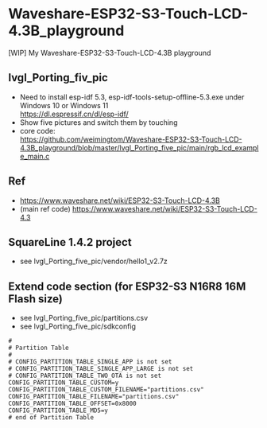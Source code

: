# Waveshare-ESP32-S3-Touch-LCD-4.3B_playground
[WIP] My Waveshare-ESP32-S3-Touch-LCD-4.3B playground

## lvgl_Porting_fiv_pic  
* Need to install esp-idf 5.3, esp-idf-tools-setup-offline-5.3.exe under Windows 10 or Windows 11    
https://dl.espressif.cn/dl/esp-idf/  
* Show five pictures and switch them by touching  
* core code:  
https://github.com/weimingtom/Waveshare-ESP32-S3-Touch-LCD-4.3B_playground/blob/master/lvgl_Porting_five_pic/main/rgb_lcd_example_main.c   

## Ref  
* https://www.waveshare.net/wiki/ESP32-S3-Touch-LCD-4.3B  
* (main ref code) https://www.waveshare.net/wiki/ESP32-S3-Touch-LCD-4.3  

## SquareLine 1.4.2 project  
* see lvgl_Porting_five_pic/vendor/hello1_v2.7z  

## Extend code section (for ESP32-S3 N16R8 16M Flash size)      
* see lvgl_Porting_five_pic/partitions.csv
* see lvgl_Porting_five_pic/sdkconfig
```
#
# Partition Table
#
# CONFIG_PARTITION_TABLE_SINGLE_APP is not set
# CONFIG_PARTITION_TABLE_SINGLE_APP_LARGE is not set
# CONFIG_PARTITION_TABLE_TWO_OTA is not set
CONFIG_PARTITION_TABLE_CUSTOM=y
CONFIG_PARTITION_TABLE_CUSTOM_FILENAME="partitions.csv"
CONFIG_PARTITION_TABLE_FILENAME="partitions.csv"
CONFIG_PARTITION_TABLE_OFFSET=0x8000
CONFIG_PARTITION_TABLE_MD5=y
# end of Partition Table
```
